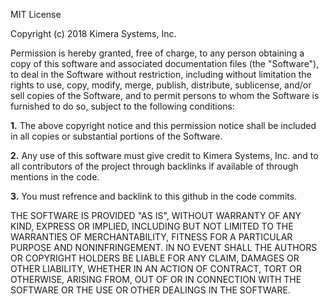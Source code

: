 MIT License

Copyright (c) 2018 Kimera Systems, Inc. 

Permission is hereby granted, free of charge, to any person obtaining a copy
of this software and associated documentation files (the "Software"), to deal
in the Software without restriction, including without limitation the rights
to use, copy, modify, merge, publish, distribute, sublicense, and/or sell
copies of the Software, and to permit persons to whom the Software is
furnished to do so, subject to the following conditions:

**1.** The above copyright notice and this permission notice shall be included in all
copies or substantial portions of the Software.

**2.** Any use of this software must give credit to Kimera Systems, Inc. and to all contributors 
of the project through backlinks if available of through mentions in the code.

**3.** You must refrence and backlink to this github in the code commits.

THE SOFTWARE IS PROVIDED "AS IS", WITHOUT WARRANTY OF ANY KIND, EXPRESS OR
IMPLIED, INCLUDING BUT NOT LIMITED TO THE WARRANTIES OF MERCHANTABILITY,
FITNESS FOR A PARTICULAR PURPOSE AND NONINFRINGEMENT. IN NO EVENT SHALL THE
AUTHORS OR COPYRIGHT HOLDERS BE LIABLE FOR ANY CLAIM, DAMAGES OR OTHER
LIABILITY, WHETHER IN AN ACTION OF CONTRACT, TORT OR OTHERWISE, ARISING FROM,
OUT OF OR IN CONNECTION WITH THE SOFTWARE OR THE USE OR OTHER DEALINGS IN THE
SOFTWARE.
